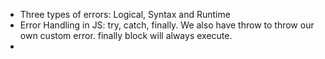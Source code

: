 - Three types of errors: Logical, Syntax and Runtime
- Error Handling in JS: try, catch, finally. We also have throw to throw our own custom error. finally block will always execute.
- 